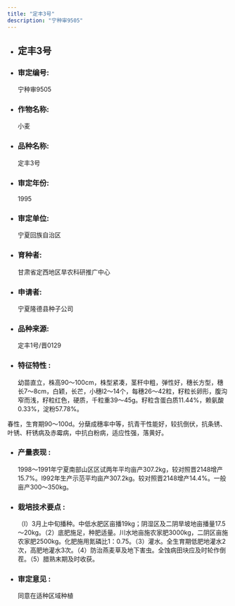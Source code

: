 ```yaml
---
title: "定丰3号"
description: "宁种审9505"
---
```

* ## 定丰3号
* ###  审定编号:  
   宁种审9505

*  ### 作物名称:  
   小麦

*   ###  品种名称: 
    定丰3号

*   ### 审定年份: 
    1995

*   ### 审定单位:  
    宁夏回族自治区

*   ### 育种者:  
    甘肃省定西地区旱农科研推广中心

*   ### 申请者:  
    宁夏隆德县种子公司

*   ### 品种来源:  
    定丰1号/晋0129

*   ### 特征特性 : 
    幼苗直立，株高90～100cm，株型紧凑，茎秆中粗，弹性好，穗长方型，穗长7～8cm，白颖，长芒，小穗l2～14个，每穗26～42粒，籽粒长卵形，腹沟窄而浅，籽粒红色，硬质，千粒重39～45g。籽粒含蛋白质11.44%，赖氨酸0.33%，淀粉57.78%。
 春性，生育期90～100d。分蘖成穗率中等，抗青干性能好，较抗倒伏，抗条锈、叶锈、秆锈病及赤霉病，中抗白粉病，适应性强，落黄好。


*   ### 产量表现 : 
    1998～1991年宁夏南部山区区试两年平均亩产307.2kg，较对照晋2148增产15.7%。l992年生产示范平均亩产307.2kg。较对照晋2148增产14.4%。一般亩产300～350kg。

*   ### 栽培技术要点 : 
    （l）3月上中旬播种。中低水肥区亩播19kg；阴湿区及二阴旱坡地亩播量17.5～20kg。（2）底肥施足，种肥适量。川水地亩施农家肥3000kg，二阴区亩施农家肥2500kg。化肥施用氮磷比1：0.75。（3）灌水。全生育期低肥地灌水2次，高肥地灌水3次。（4）防治燕麦草及地下害虫。全蚀病田块应及时轮作倒茬。（5）腊熟末期及时收获。 

*   ### 审定意见 : 
    同意在适种区域种植
